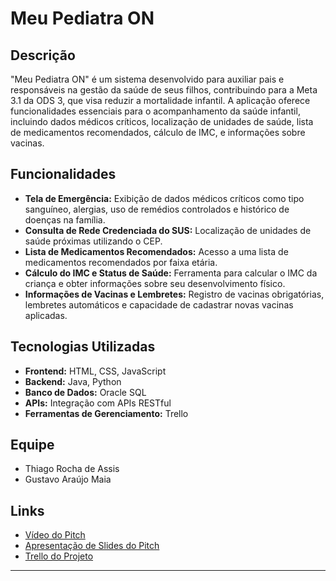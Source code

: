 # Meu Pediatra ON

## Descrição

"Meu Pediatra ON" é um sistema desenvolvido para auxiliar pais e responsáveis na gestão da saúde de seus filhos, contribuindo para a Meta 3.1 da ODS 3, que visa reduzir a mortalidade infantil. A aplicação oferece funcionalidades essenciais para o acompanhamento da saúde infantil, incluindo dados médicos críticos, localização de unidades de saúde, lista de medicamentos recomendados, cálculo de IMC, e informações sobre vacinas.

## Funcionalidades

- **Tela de Emergência:** Exibição de dados médicos críticos como tipo sanguíneo, alergias, uso de remédios controlados e histórico de doenças na família.
- **Consulta de Rede Credenciada do SUS:** Localização de unidades de saúde próximas utilizando o CEP.
- **Lista de Medicamentos Recomendados:** Acesso a uma lista de medicamentos recomendados por faixa etária.
- **Cálculo do IMC e Status de Saúde:** Ferramenta para calcular o IMC da criança e obter informações sobre seu desenvolvimento físico.
- **Informações de Vacinas e Lembretes:** Registro de vacinas obrigatórias, lembretes automáticos e capacidade de cadastrar novas vacinas aplicadas.

## Tecnologias Utilizadas

- **Frontend:** HTML, CSS, JavaScript
- **Backend:** Java, Python
- **Banco de Dados:** Oracle SQL
- **APIs:** Integração com APIs RESTful
- **Ferramentas de Gerenciamento:** Trello

## Equipe

- Thiago Rocha de Assis
- Gustavo Araújo Maia

## Links

- [Vídeo do Pitch](https://drive.google.com/file/d/1I-6DShuNBvaFhYZOIHrRpi-S0mchJZr9/view?usp=drivesdk)
- [Apresentação de Slides do Pitch](https://docs.google.com/file/d/1H6A224nuYnD2Doco3vDxADLwTIGOLZM8/edit?usp=docslist_api&filetype=mspresentation)
- [Trello do Projeto](https://trello.com/invite/b/D20zydGR/ATTIe24ef7e39b32b942c4ce9aa9bf9208ccEF778C49/global-solution-meu-pediatra-on)

---
